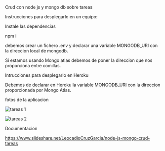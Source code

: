 
 Crud con node js y mongo db sobre tareas
 
Instrucciones para desplegarlo en un equipo:

Instale las dependencias

npm i

debemos crear un fichero .env y declarar una variable MONGODB_URI con la direccion local de mongodb.

Si estamos usando Mongo atlas debemos de poner la direccion que nos proporciona entre comillas.

Intrucciones para desplegarlo en Heroku

Debemos de declarar en Heroku la variable MONGODB_URI con la direccion proporcionada por Mongo Atlas.

fotos de la aplicacion

![tareas 1](https://user-images.githubusercontent.com/8028454/146431787-eebf57a0-2546-4511-9b91-d165445a6c8e.jpg)

![tareas 2](https://user-images.githubusercontent.com/8028454/146431816-6ede53d3-2a0b-43b9-9a78-acb72681e99a.jpg)

Documentacion

https://www.slideshare.net/LeocadioCruzGarcia/node-js-mongo-crud-tareas
